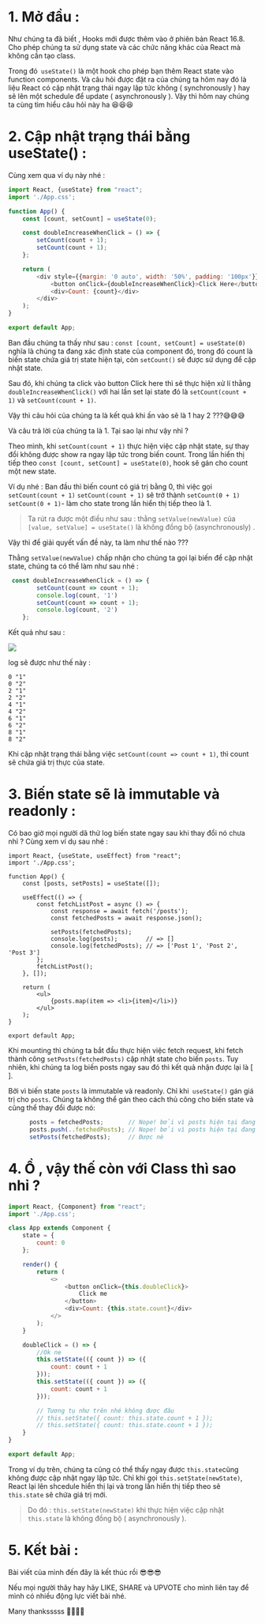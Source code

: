 # 1. Mở đầu : 
Như chúng ta đã biết , Hooks mới được thêm vào ở phiên bản React 16.8. Cho phép chúng ta sử dụng state và các chức năng khác của React mà không cần tạo class.

Trong đó` useState()`  là một hook cho phép bạn thêm React state vào function components. Và câu hỏi được đặt ra của chúng ta hôm nay đó là liệu React có cập nhật trạng thái ngay lập tức không ( synchronously ) hay sẽ lên một schedule để update ( asynchronously ). Vậy thì hôm nay chúng ta cùng tìm hiểu câu hỏi này ha :laughing::laughing::laughing:

# 2. Cập nhật trạng thái bằng useState() :
Cùng xem qua ví dụ này nhé :

```javascript
import React, {useState} from "react";
import './App.css';

function App() {
    const [count, setCount] = useState(0);

    const doubleIncreaseWhenClick = () => {
        setCount(count + 1);
        setCount(count + 1);
    };

    return (
        <div style={{margin: '0 auto', width: '50%', padding: '100px'}}>
            <button onClick={doubleIncreaseWhenClick}>Click Here</button>
            <div>Count: {count}</div>
        </div>
    );
}

export default App;
```

Ban đầu chúng ta thấy như sau : `const [count, setCount] = useState(0)` nghĩa là chúng ta đang xác định state của component đó, trong đó count là biến state chứa giá trị state hiện tại, còn `setCount()` sẽ được sử dụng để cập nhật state.

Sau đó, khi chúng ta click vào button Click here thì sẽ thực hiện xử lí thằng `doubleIncreaseWhenClick()` với hai lần set lại state đó là  `setCount(count + 1)` và  `setCount(count + 1)`.

Vậy thì câu hỏi của chúng ta là kết quả khi ấn vào sẽ là 1 hay 2 ???:sweat_smile::sweat_smile::sweat_smile:

Và câu trả lời của chúng ta là 1. Tại sao lại như vậy nhỉ ?

Theo mình, khi `setCount(count + 1)` thực hiện việc cập nhật state, sự thay đổi không được show ra ngay lập tức trong biến count. Trong lần hiển thị tiếp theo `const [count, setCount] = useState(0)`, hook sẽ gán cho count một new state.

Ví dụ nhé : Ban đầu thì biến count có giá trị bằng 0, thì việc gọi `setCount(count + 1)`  `setCount(count + 1)` sẽ trở thành `setCount(0 + 1)`  `setCount(0 + 1)`- làm cho state trong lần hiển thị tiếp theo là 1.

> Ta rút ra được một điều như sau : thằng `setValue(newValue)` của `[value, setValue] = useState()` là không đồng bộ (asynchronously) .

Vậy thì để giải quyết vấn đề này, ta làm như thế nào ???

Thằng `setValue(newValue)` chấp nhận cho chúng ta gọi lại biến để cập nhật state, chúng ta có thể làm như sau nhé :

```javascript
 const doubleIncreaseWhenClick = () => {
        setCount(count => count + 1);
        console.log(count, '1')
        setCount(count => count + 1);
        console.log(count, '2')
    };
```
Kết quả như sau :

![](https://images.viblo.asia/b58e15de-6266-4cc3-8ee7-a624cd0c6069.gif)

log sẽ được như thế này : 
```
0 "1"
0 "2"
2 "1"
2 "2"
4 "1"
4 "2"
6 "1"
6 "2"
8 "1"
8 "2"
```

Khi cập nhật trạng thái bằng việc  `setCount(count => count + 1)`, thì count sẽ chứa giá trị thực của state.

# 3. Biến state sẽ là immutable và readonly :
Có bao giờ mọi người dã thử log biến state ngay sau khi thay đổi nó chưa nhỉ ? Cùng xem ví dụ sau nhé :

```
import React, {useState, useEffect} from "react";
import './App.css';

function App() {
    const [posts, setPosts] = useState([]);

    useEffect(() => {
        const fetchListPost = async () => {
            const response = await fetch('/posts');
            const fetchedPosts = await response.json();

            setPosts(fetchedPosts);
            console.log(posts);        // => []
            console.log(fetchedPosts); // => ['Post 1', 'Post 2', 'Post 3']
        };
        fetchListPost();
    }, []);

    return (
        <ul>
            {posts.map(item => <li>{item}</li>)}
        </ul>
    );
}

export default App;

```
 Khi mounting thì chúng ta bắt đầu thực hiện việc fetch request, khi fetch thành công `setPosts(fetchedPosts)`  cập nhật state cho biến `posts`. Tuy nhiên, khi chúng ta log biến posts ngay sau đó thì kết quả nhận được lại là [ ].

Bởi vì biến state `posts` là immutable và readonly. Chỉ khi` useState()` gán giá trị cho `posts`. Chúng ta không thể gán theo cách thủ công cho biến state và cũng thể thay đổi được nó:

```javascript
      posts = fetchedPosts;       // Nope! bởi vì posts hiện tại đang readonly
      posts.push(..fetchedPosts); // Nope! bởi vì posts hiện tại đang immutable
      setPosts(fetchedPosts);     // Được nè
```

# 4. Ồ , vậy thế còn với Class thì sao nhỉ ?

```javascript
import React, {Component} from "react";
import './App.css';

class App extends Component {
    state = {
        count: 0
    };

    render() {
        return (
            <>
                <button onClick={this.doubleClick}>
                    Click me
                </button>
                <div>Count: {this.state.count}</div>
            </>
        );
    }

    doubleClick = () => {
        //Ok ne
        this.setState(({ count }) => ({
            count: count + 1
        }));
        this.setState(({ count }) => ({
            count: count + 1
        }));

        // Tương tụ như trên nhé không được đâu
        // this.setState({ count: this.state.count + 1 });
        // this.setState({ count: this.state.count + 1 });
    }
}

export default App;

```

Trong ví dụ trên, chúng ta cũng có thể thấy ngay được ` this.state `cũng không được cập nhật ngay lập tức. Chỉ khi gọi `this.setState(newState)`, React lại lên shcedule hiển thị lại và  trong lần hiển thị tiếp theo sẽ `this.state` sẽ chứa giá trị mới.

> Do đó : `this.setState(newState)` khi thực hiện việc cập nhật `this.state` là không đồng bộ ( asynchronously ).

# 5. Kết bài :

Bài viết của mình đến đây là kết thúc rồi :sunglasses::sunglasses::sunglasses:

Nếu mọi người thây hay hãy LIKE, SHARE và UPVOTE cho mình liên tay để mình có nhiều động lực viết bài nhé.

Many thanksssss :100::100::100::100: